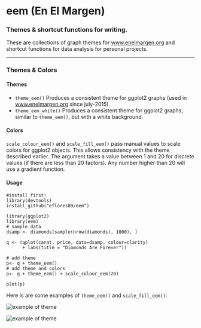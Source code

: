 # eem (En El Margen)
### Themes & shortcut functions for writing.
These are collections of graph themes for www.enelmargen.org and shortcut functions for data analysis for personal projects.
___________________
### Themes & Colors
#### Themes
- `theme_eem()` Produces a consistent theme for ggplot2 graphs (used in www.enelmargen.org since july-2015).
- `theme_eem_white()` Produces a consistent theme for ggplot2 graphs, similar to `theme_eem()`, but with a white background. 

#### Colors
`scale_colour_eem()` and `scale_fill_eem()` pass manual values to scale colors for ggplot2 objects. This allows consistency with the theme described earlier. The argument takes a value between 1 and 20 for discrete values (if there are less than 20 factors). Any number higher than 20 will use a gradient function. 

#### Usage
```
#install first!
library(devtools)
install_github("eflores89/eem")

library(ggplot2)
library(eem)
# sample data
dsamp <- diamonds[sample(nrow(diamonds), 1000), ] 

q <- (qplot(carat, price, data=dsamp, colour=clarity) 
      + labs(title = "Diamonds Are Forever")) 

# add theme
p<- q + theme_eem() 
# add theme and colors
p<- q + theme_eem() + scale_colour_eem(20)

plot(p)
```

Here is are some examples of `theme_eem()` and `scale_fill_eem()`:

![example of theme](http://enelmargen.org/images/posts/infmex.png)

![example of theme](http://enelmargen.org/images/posts/inegiR_downloads.jpeg)

